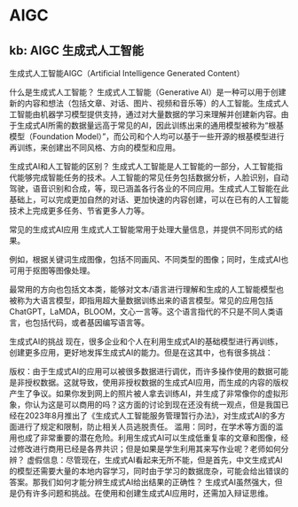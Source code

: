 # AIGC

## kb: AIGC 生成式人工智能

生成式人工智能AIGC（Artificial Intelligence Generated Content）

什么是生成式人工智能？
生成式人工智能（Generative AI）是一种可以用于创建新的内容和想法（包括文章、对话、图片、视频和音乐等）的人工智能。生成式人工智能由机器学习模型提供支持，通过对大量数据的学习来理解并创建新内容。由于生成式AI所需的数据量远高于常见的AI，因此训练出来的通用模型被称为“根基模型（Foundation Model）”，而公司和个人均可以基于一些开源的根基模型进行再训练，来创建出不同风格、方向的模型和应用。

生成式AI和人工智能的区别？
生成式人工智能是人工智能的一部分，人工智能指代能够完成智能任务的技术。人工智能的常见任务包括数据分析，人脸识别，自动驾驶，语音识别和合成，等，现已涵盖各行各业的不同应用。生成式人工智能在此基础上，可以完成更加自然的对话、更加快速的内容创建，可以在已有的人工智能技术上完成更多任务、节省更多人力等。

 

常见的生成式AI应用
生成式人工智能常用于处理大量信息，并提供不同形式的结果。

例如，根据关键词生成图像，包括不同画风、不同类型的图像；同时，生成式AI也可用于抠图等图像处理。

最常用的方向也包括文本类，能够对文本/语言进行理解和生成的人工智能模型也被称为大语言模型，即指用超大量数据训练出来的语言模型。常见的应用包括ChatGPT，LaMDA，BLOOM，文心一言等。这个语言指代的不只是不同人类语言，也包括代码，或者基因编写语言等。

 

生成式AI的挑战
现在，很多企业和个人在利用生成式AI的基础模型进行再训练，创建更多应用，更好地发挥生成式AI的能力。但是在这其中，也有很多挑战：

版权：由于生成式AI的应用可以被很多数据进行调优，而许多操作使用的数据可能是非授权数据。这就导致，使用非授权数据的生成式AI应用，而生成的内容的版权产生了争议。如果你发到网上的照片被人拿去训练AI，并生成了非常像你的虚拟形象，你认为这是可以商用的吗？这方面的讨论到现在还没有统一观点，但是我国已经在2023年8月推出了《生成式人工智能服务管理暂行办法》，对生成式AI的多方面进行了规定和限制，防止相关人员逃脱责任。
滥用：同时，在学术等方面的滥用也成了非常重要的潜在危险。利用生成式AI可以生成低重复率的文章和图像，经过修改进行商用已经是各界共识；但是如果是学生利用其来写作业呢？老师如何分辨？
虚假信息：尽管现在，生成式AI看起来无所不能，但是首先，中文生成式AI的模型还需要大量的本地内容学习，同时由于学习的数据庞杂，可能会给出错误的答案。那我们如何才能分辨生成式AI给出结果的正确性？
生成式AI虽然强大，但是仍有许多问题和挑战。在使用和创建生成式AI应用时，还需加入辩证思维。